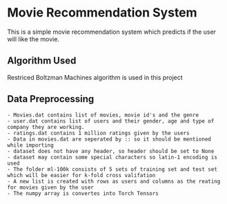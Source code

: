 # Movie Recommendation System 

This is a simple movie recommendation system which predicts if the user will like the movie.

## Algorithm Used

Restriced Boltzman Machines algorithm is used in this project

## Data Preprocessing 

	- Movies.dat contains list of movies, movie id's and the genre
	- user.dat contains list of users and their gender, age and type of company they are working.	
	- ratings.dat contains 1 million ratings given by the users
	- Data in movies.dat are seperated by :: so it should be mentioned while importing
	- dataset does not have any header, so header should be set to None
	- dataset may contain some special characters so latin-1 encoding is used 
	- The folder ml-100k consists of 5 sets of training set and test set which will be easier for k-fold cross valifation
	- A new list is created with rows as users and columns as the reating for movies given by the user
	- The numpy array is convertes into Torch Tensors 

